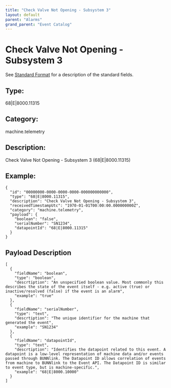 ```yaml
---
title: "Check Valve Not Opening - Subsystem 3"
layout: default
parent: "Alarms"
grand_parent: "Event Catalog"
---
```


# Check Valve Not Opening - Subsystem 3

See [Standard Format](/event-subscriptions/event-format) for a description of the standard fields.

## Type:

68\|E\|8000.11315

## Category:

machine.telemetry

## Description: 

Check Valve Not Opening - Subsystem 3 (68\|E\|8000.11315)

## Example:

```
{
  "id": "00000000-0000-0000-0000-000000000000",
  "type": "68|E|8000.11315",
  "description": "Check Valve Not Opening - Subsystem 3",
  "receivedTimestampUtc": "1970-01-01T00:00:00.000000000Z",
  "category": "machine.telemetry",
  "payload": {
    "boolean": "false",
    "serialNumber": "SN1234",
    "datapointId": "68|E|8000.11315"
  }
}
```

## Payload Description

```
[
  {
    "fieldName": "boolean",
    "type": "boolean",
    "descrtiption": "An unspecified boolean value. Most commonly this describes the state of the event itself - e.g. active (true) or inactive/resolved (false) if the event is an alarm",
    "example": "true"
  },
  {
    "fieldName": "serialNumber",
    "type": "text",
    "descrtiption": "The unique identifier for the machine that generated the event",
    "example": "SN1234"
  },
  {
    "fieldName": "datapointId",
    "type": "text",
    "descrtiption": "Identifies the datapoint related to this event. A datapoint is a low-level representation of machine data and/or events passed through BUNNlink. The Datapoint ID allows correlation of events from machine to BUNNlink to the Event API. The Datapoint ID is similar to event type, but is machine-specific.",
    "example": "68|E|8000.10000"
  }
]
```


